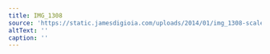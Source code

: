 ```yaml
---
title: IMG_1308
source: 'https://static.jamesdigioia.com/uploads/2014/01/img_1308-scaled.jpg'
altText: ''
caption: ''
---
```


